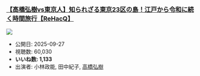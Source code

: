 ### [【高橋弘樹vs東京人】知られざる東京23区の島！江戸から令和に続く時間旅行【ReHacQ】](https://www.youtube.com/watch?v=gGR8nRlRXq0)
[![](https://img.youtube.com/vi/gGR8nRlRXq0/sddefault.jpg)](https://www.youtube.com/watch?v=gGR8nRlRXq0)
-   公開日: 2025-09-27
-   視聴数: 60,030
-   **いいね数: 1,133**
-   出演者: 小林政能, 田中紀子, [高橋弘樹](/rehacq_fan/people/高橋弘樹 "wikilink")
